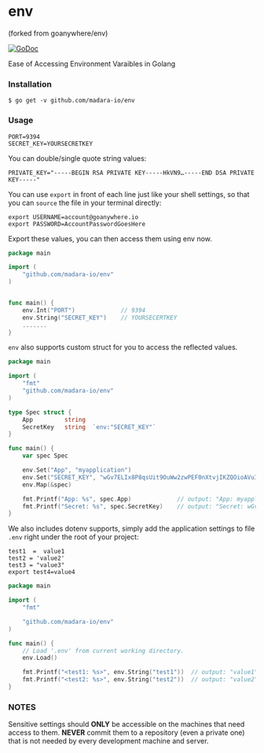 env
===
(forked from goanywhere/env)

[![GoDoc](https://godoc.org/github.com/madara-io/env?status.svg)](http://godoc.org/github.com/madara-io/env)

Ease of Accessing Environment Varaibles in Golang

### Installation

```shell
$ go get -v github.com/madara-io/env
```

### Usage


```shell
PORT=9394
SECRET_KEY=YOURSECRETKEY
```

You can double/single quote string values:

```shell
PRIVATE_KEY="-----BEGIN RSA PRIVATE KEY-----HkVN9…-----END DSA PRIVATE KEY-----"
```

You can use `export` in front of each line just like your shell settings, so that you can `source` the file in your terminal directly:

```shell
export USERNAME=account@goanywhere.io
export PASSWORD=AccountPasswordGoesHere
```

Export these values, you can then access them using env now.

``` go
package main

import (
    "github.com/madara-io/env"
)


func main() {
    env.Int("PORT")             // 9394
    env.String("SECRET_KEY")    // YOURSECERTKEY
    .......
}
```


`env` also supports custom struct for you to access the reflected values.

``` go
package main

import (
    "fmt"
    "github.com/madara-io/env"
)

type Spec struct {
    App         string
    SecretKey   string  `env:"SECRET_KEY"`
}

func main() {
    var spec Spec

    env.Set("App", "myapplication")
    env.Set("SECRET_KEY", "wGv7ELIx8P8qsUit9OuWw2zwPEF0nXtvjIKZQOioAVuI5GnHSwBAeWZ6l4-SpIPT")
    env.Map(&spec)

    fmt.Printf("App: %s", spec.App)             // output: "App: myapplication"
    fmt.Printf("Secret: %s", spec.SecretKey)    // output: "Secret: wGv7ELIx8P8qsUit9OuWw2zwPEF0nXtvjIKZQOioAVuI5GnHSwBAeWZ6l4-SpIPT"
}
```

We also includes dotenv supports, simply add the application settings to file `.env` right under the root of your project:

``` text
test1  =  value1
test2 = 'value2'
test3 = "value3"
export test4=value4
```

``` go
package main

import (
    "fmt"

    "github.com/madara-io/env"
)

func main() {
    // Load '.env' from current working directory.
    env.Load()

    fmt.Printf("<test1: %s>", env.String("test1"))  // output: "value1"
    fmt.Printf("<test2: %s>", env.String("test2"))  // output: "value2"
}
```


### NOTES

Sensitive settings should **ONLY** be accessible on the machines that need access to them. **NEVER** commit them to a repository (even a private one) that is not needed by every development machine and server.
